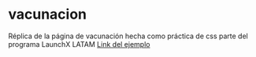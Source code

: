 # vacunacion
Réplica de la página de vacunación hecha como práctica de css parte del programa LaunchX LATAM
[Link del ejemplo](https://github.com/SaidB-95/vacunacion/blob/4d947afe07b620d8289f395eb254e1f8b2b45590/landingVacunaci%C3%B3n.png)
